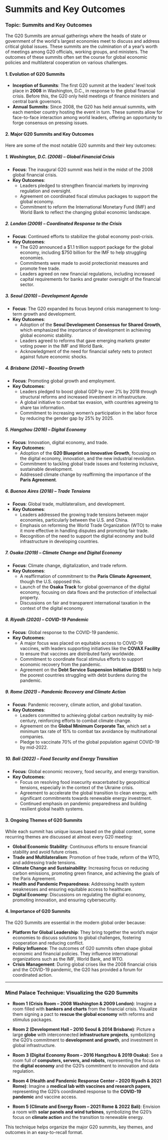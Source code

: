 # Summits and Key Outcomes

### Topic: **Summits and Key Outcomes**

The G20 Summits are annual gatherings where the heads of state or government of the world's largest economies meet to discuss and address critical global issues. These summits are the culmination of a year’s worth of meetings among G20 officials, working groups, and ministers. The outcomes of these summits often set the course for global economic policies and multilateral cooperation on various challenges.

#### 1. **Evolution of G20 Summits**
- **Inception of Summits**: The first G20 summit at the leaders' level took place in **2008** in Washington, D.C., in response to the global financial crisis. Before this, the G20 only held meetings of finance ministers and central bank governors.
- **Annual Summits**: Since 2008, the G20 has held annual summits, with each member country hosting the event in turn. These summits allow for face-to-face interaction among world leaders, offering an opportunity to forge consensus on pressing issues.

#### 2. **Major G20 Summits and Key Outcomes**
Here are some of the most notable G20 summits and their key outcomes:

##### **1. Washington, D.C. (2008) – Global Financial Crisis**
- **Focus**: The inaugural G20 summit was held in the midst of the 2008 global financial crisis.
- **Key Outcomes**:
  - Leaders pledged to strengthen financial markets by improving regulation and oversight.
  - Agreement on coordinated fiscal stimulus packages to support the global economy.
  - Commitment to reform the International Monetary Fund (IMF) and World Bank to reflect the changing global economic landscape.

##### **2. London (2009) – Coordinated Response to the Crisis**
- **Focus**: Continued efforts to stabilize the global economy post-crisis.
- **Key Outcomes**:
  - The G20 announced a $1.1 trillion support package for the global economy, including $750 billion for the IMF to help struggling economies.
  - Commitments were made to avoid protectionist measures and promote free trade.
  - Leaders agreed on new financial regulations, including increased capital requirements for banks and greater oversight of the financial sector.

##### **3. Seoul (2010) – Development Agenda**
- **Focus**: The G20 expanded its focus beyond crisis management to long-term growth and development.
- **Key Outcomes**:
  - Adoption of the **Seoul Development Consensus for Shared Growth**, which emphasized the importance of development in achieving global economic stability.
  - Leaders agreed to reforms that gave emerging markets greater voting power in the IMF and World Bank.
  - Acknowledgment of the need for financial safety nets to protect against future economic shocks.

##### **4. Brisbane (2014) – Boosting Growth**
- **Focus**: Promoting global growth and employment.
- **Key Outcomes**:
  - Leaders pledged to boost global GDP by over 2% by 2018 through structural reforms and increased investment in infrastructure.
  - A global initiative to combat tax evasion, with countries agreeing to share tax information.
  - Commitment to increasing women’s participation in the labor force by reducing the gender gap by 25% by 2025.

##### **5. Hangzhou (2016) – Digital Economy**
- **Focus**: Innovation, digital economy, and trade.
- **Key Outcomes**:
  - Adoption of the **G20 Blueprint on Innovative Growth**, focusing on the digital economy, innovation, and the new industrial revolution.
  - Commitment to tackling global trade issues and fostering inclusive, sustainable development.
  - Addressed climate change by reaffirming the importance of the **Paris Agreement**.

##### **6. Buenos Aires (2018) – Trade Tensions**
- **Focus**: Global trade, multilateralism, and development.
- **Key Outcomes**:
  - Leaders addressed the growing trade tensions between major economies, particularly between the U.S. and China.
  - Emphasis on reforming the World Trade Organization (WTO) to make it more effective in handling disputes and promoting fair trade.
  - Recognition of the need to support the digital economy and build infrastructure in developing countries.

##### **7. Osaka (2019) – Climate Change and Digital Economy**
- **Focus**: Climate change, digitalization, and trade reform.
- **Key Outcomes**:
  - A reaffirmation of commitment to the **Paris Climate Agreement**, though the U.S. opposed this.
  - Launch of the **Osaka Track** for global governance of the digital economy, focusing on data flows and the protection of intellectual property.
  - Discussions on fair and transparent international taxation in the context of the digital economy.

##### **8. Riyadh (2020) – COVID-19 Pandemic**
- **Focus**: Global response to the COVID-19 pandemic.
- **Key Outcomes**:
  - A major focus was placed on equitable access to COVID-19 vaccines, with leaders supporting initiatives like the **COVAX Facility** to ensure that vaccines are distributed fairly worldwide.
  - Commitment to coordinate fiscal stimulus efforts to support economic recovery from the pandemic.
  - Agreement on the **Debt Service Suspension Initiative (DSSI)** to help the poorest countries struggling with debt burdens during the pandemic.

##### **9. Rome (2021) – Pandemic Recovery and Climate Action**
- **Focus**: Pandemic recovery, climate action, and global taxation.
- **Key Outcomes**:
  - Leaders committed to achieving global carbon neutrality by mid-century, reinforcing efforts to combat climate change.
  - Agreement on the **Global Minimum Corporate Tax**, which set a minimum tax rate of 15% to combat tax avoidance by multinational companies.
  - Pledge to vaccinate 70% of the global population against COVID-19 by mid-2022.

##### **10. Bali (2022) – Food Security and Energy Transition**
- **Focus**: Global economic recovery, food security, and energy transition.
- **Key Outcomes**:
  - Focus on resolving food insecurity exacerbated by geopolitical tensions, especially in the context of the Ukraine crisis.
  - Agreement to accelerate the global transition to clean energy, with significant commitments towards renewable energy investment.
  - Continued emphasis on pandemic preparedness and building resilient global health systems.

#### 3. **Ongoing Themes of G20 Summits**
While each summit has unique issues based on the global context, some recurring themes are discussed at almost every G20 meeting:
  
- **Global Economic Stability**: Continuous efforts to ensure financial stability and avoid future crises.
- **Trade and Multilateralism**: Promotion of free trade, reform of the WTO, and addressing trade tensions.
- **Climate Change and Sustainability**: Increasing focus on reducing carbon emissions, promoting green finance, and achieving the goals of the Paris Agreement.
- **Health and Pandemic Preparedness**: Addressing health system weaknesses and ensuring equitable access to healthcare.
- **Digital Economy**: Discussions on regulating the digital economy, promoting innovation, and ensuring cybersecurity.

#### 4. **Importance of G20 Summits**
The G20 Summits are essential in the modern global order because:
- **Platform for Global Leadership**: They bring together the world’s major economies to discuss solutions to global challenges, fostering cooperation and reducing conflict.
- **Policy Influence**: The outcomes of G20 summits often shape global economic and financial policies. They influence international organizations such as the IMF, World Bank, and WTO.
- **Crisis Management**: During global crises like the 2008 financial crisis and the COVID-19 pandemic, the G20 has provided a forum for coordinated action.

---

### Mind Palace Technique: Visualizing the G20 Summits

- **Room 1 (Crisis Room – 2008 Washington & 2009 London)**: Imagine a room filled with **bankers and charts** from the financial crisis. Visualize them signing a pact to **rescue the global economy** with reforms and stimulus packages.

- **Room 2 (Development Hall – 2010 Seoul & 2014 Brisbane)**: Picture a large **globe** with interconnected **infrastructure projects**, symbolizing the G20’s commitment to **development and growth**, and investment in global infrastructure.

- **Room 3 (Digital Economy Room – 2016 Hangzhou & 2019 Osaka)**: See a room full of **computers, servers, and robots**, representing the focus on the **digital economy** and the G20’s commitment to innovation and data regulation.

- **Room 4 (Health and Pandemic Response Center – 2020 Riyadh & 2021 Rome)**: Imagine a **medical lab with vaccines and research papers**, representing the G20’s coordinated response to the **COVID-19 pandemic** and vaccine access.

- **Room 5 (Climate and Energy Room – 2021 Rome & 2022 Bali)**: Envision a room with **solar panels and wind turbines**, symbolizing the G20’s focus on **climate action** and the transition to renewable energy.

This technique helps organize the major G20 summits, key themes, and outcomes in an easy-to-recall format.